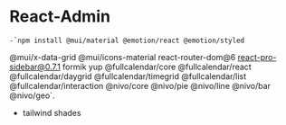 # React-Admin

    -`npm install @mui/material @emotion/react @emotion/styled 
@mui/x-data-grid @mui/icons-material react-router-dom@6 react-pro-sidebar@0.7.1 formik yup @fullcalendar/core @fullcalendar/react @fullcalendar/daygrid @fullcalendar/timegrid @fullcalendar/list @fullcalendar/interaction @nivo/core @nivo/pie @nivo/line @nivo/bar @nivo/geo`.

- tailwind shades
